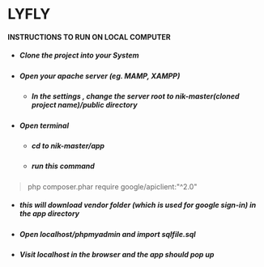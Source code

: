 # LYFLY 

#### INSTRUCTIONS TO RUN ON LOCAL COMPUTER
- ##### Clone the project into your System
- ##### Open your apache server (eg. MAMP, XAMPP) 
	- ##### In the settings , change the server root to nik-master(cloned project name)/public directory

- ##### Open terminal
  - ##### cd to nik-master/app
  - ##### run this command 
>   php composer.phar require google/apiclient:"^2.0"
  - ##### this will download vendor folder (which is used for google sign-in) in the app directory  
- ##### Open localhost/phpmyadmin and import sqlfile.sql

- ##### Visit localhost in the browser and the app should pop up

